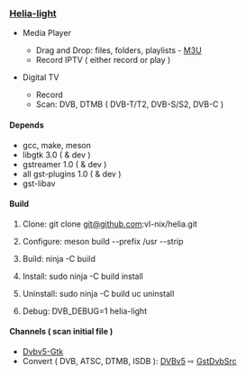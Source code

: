 ### [Helia-light](https://github.com/vl-nix/helia)

* Media Player
  * Drag and Drop: files, folders, playlists - [M3U](https://en.wikipedia.org/wiki/M3U)
  * Record IPTV ( either record or play )

* Digital TV
  * Record
  * Scan: DVB, DTMB ( DVB-T/T2, DVB-S/S2, DVB-C )

#### Depends

* gcc, make, meson
* libgtk 3.0 ( & dev )
* gstreamer 1.0 ( & dev )
* all gst-plugins 1.0 ( & dev )
* gst-libav

#### Build

1. Clone: git clone git@github.com:vl-nix/helia.git

2. Configure: meson build --prefix /usr --strip

3. Build: ninja -C build

4. Install: sudo ninja -C build install

5. Uninstall: sudo ninja -C build uc uninstall

6. Debug: DVB_DEBUG=1 helia-light

#### Channels ( scan initial file )

* [Dvbv5-Gtk](https://github.com/vl-nix/dvbv5-gtk)
* Convert ( DVB, ATSC, DTMB, ISDB ): [DVBv5](https://www.linuxtv.org/docs/libdvbv5/index.html) ⇨ [GstDvbSrc](https://gstreamer.freedesktop.org/documentation/dvb/dvbsrc.html#dvbsrc)

